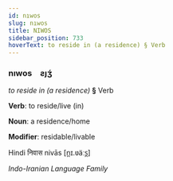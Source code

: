 ```yaml
---
id: nıwos
slug: nıwos
title: NIWOS
sidebar_position: 733
hoverText: to reside in (a residence) § Verb
---
```


### nıwos&emsp;<span kind="abugida">ƨȷʒ́</span>

*to reside in (a residence)* **§** Verb

**Verb**: to reside/live (in)

**Noun**: a residence/home

**Modifier**: residable/livable

Hindi निवास nivās [n̪ɪ.ʋäːs̪]

*Indo-Iranian Language Family*
